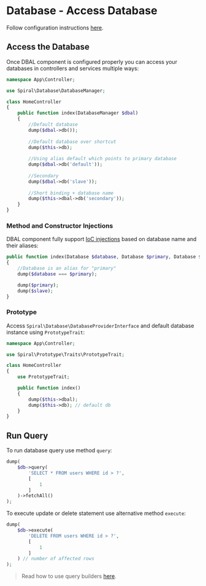 # Database - Access Database
Follow configuration instructions [here](/database/overview.md).

## Access the Database
Once DBAL component is configured properly you can access your databases in controllers and services multiple ways:

```php
namespace App\Controller;

use Spiral\Database\DatabaseManager;

class HomeController 
{
    public function index(DatabaseManager $dbal)
    {
        //Default database
        dump($dbal->db());
        
        //Default database over shortcut
        dump($this->db);
    
        //Using alias default which points to primary database
        dump($dbal->db('default'));
    
        //Secondary
        dump($dbal->db('slave'));
    
        //Short binding + database name
        dump($this->dbal->db('secondary'));
    }
}
```

### Method and Constructor Injections
DBAL component fully support [IoC injections](/framework/container.md) based on database name and their aliases:

```php
public function index(Database $database, Database $primary, Database $slave)
{
    //Database is an alias for "primary"
    dump($database === $primary);

    dump($primary);
    dump($slave);
}
```

### Prototype
Access `Spiral\Database\DatabaseProviderInterface` and default database instance using `PrototypeTrait`:

```php
namespace App\Controller;

use Spiral\Prototype\Traits\PrototypeTrait;

class HomeController
{
    use PrototypeTrait;

    public function index()
    {
        dump($this->dbal);
        dump($this->db); // default db
    }
}
```

## Run Query
To run database query use method `query`:

```php
dump(
    $db->query(
        'SELECT * FROM users WHERE id > ?',
        [
            1
        ]
    )->fetchAll()
);
```

To execute update or delete statement use alternative method `execute`:

```php
dump(
    $db->execute(
        'DELETE FROM users WHERE id > ?',
        [
            1
        ]
    ) // number of affected rows 
);
```

> Read how to use query builders [here](/database/query-builders.md).